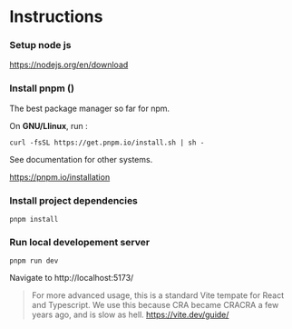 # Instructions

### Setup node js

https://nodejs.org/en/download

### Install pnpm ()

The best package manager so far for npm.

On **GNU/Llinux**, run :

```
curl -fsSL https://get.pnpm.io/install.sh | sh -
```

See documentation for other systems.

https://pnpm.io/installation

### Install project dependencies

```
pnpm install
```

### Run local developement server

```
pnpm run dev
```

Navigate to http://localhost:5173/

> For more advanced usage, this is a standard Vite tempate for React and Typescript. We use this because CRA became CRACRA a few years ago, and is slow as hell.
> https://vite.dev/guide/
